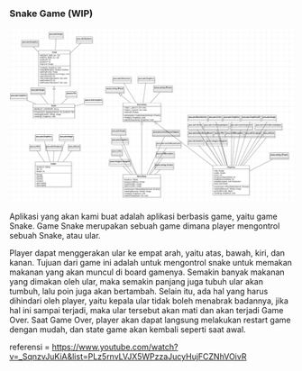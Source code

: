 ### Snake Game (WIP)

![uml](messageImage_1609212085161.jpg)

Aplikasi yang akan kami buat adalah aplikasi berbasis game, yaitu game Snake. Game Snake merupakan sebuah game dimana player mengontrol sebuah Snake, atau ular. 

Player dapat menggerakan ular ke empat arah, yaitu atas, bawah, kiri, dan kanan. Tujuan dari game ini adalah untuk mengontrol snake untuk memakan makanan yang akan muncul di board gamenya. Semakin banyak makanan yang dimakan oleh ular, maka semakin panjang juga tubuh ular akan tumbuh, lalu poin juga akan bertambah. Selain itu, ada hal yang harus dihindari oleh player, yaitu kepala ular tidak boleh menabrak badannya, jika hal ini sampai terjadi, maka ular tersebut akan mati dan akan terjadi Game Over. Saat Game Over, player akan dapat langsung melakukan restart game dengan mudah, dan state game akan kembali seperti saat awal. 

referensi = https://www.youtube.com/watch?v=_SqnzvJuKiA&list=PLz5rnvLVJX5WPzzaJucyHujFCZNhVOivR
